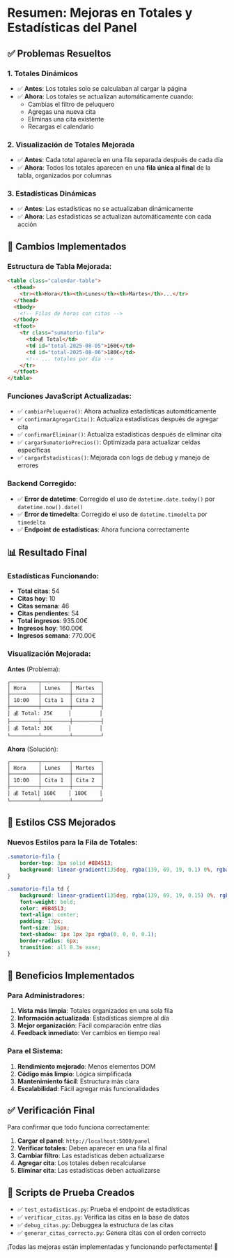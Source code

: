 # Resumen: Mejoras en Totales y Estadísticas del Panel

## ✅ **Problemas Resueltos**

### **1. Totales Dinámicos** 
- ✅ **Antes**: Los totales solo se calculaban al cargar la página
- ✅ **Ahora**: Los totales se actualizan automáticamente cuando:
  - Cambias el filtro de peluquero
  - Agregas una nueva cita
  - Eliminas una cita existente
  - Recargas el calendario

### **2. Visualización de Totales Mejorada**
- ✅ **Antes**: Cada total aparecía en una fila separada después de cada día
- ✅ **Ahora**: Todos los totales aparecen en una **fila única al final** de la tabla, organizados por columnas

### **3. Estadísticas Dinámicas**
- ✅ **Antes**: Las estadísticas no se actualizaban dinámicamente
- ✅ **Ahora**: Las estadísticas se actualizan automáticamente con cada acción

## 🎯 **Cambios Implementados**

### **Estructura de Tabla Mejorada:**
```html
<table class="calendar-table">
  <thead>
    <tr><th>Hora</th><th>Lunes</th><th>Martes</th>...</tr>
  </thead>
  <tbody>
    <!-- Filas de horas con citas -->
  </tbody>
  <tfoot>
    <tr class="sumatorio-fila">
      <td>💰 Total</td>
      <td id="total-2025-08-05">160€</td>
      <td id="total-2025-08-06">180€</td>
      <!-- ... totales por día -->
    </tr>
  </tfoot>
</table>
```

### **Funciones JavaScript Actualizadas:**
- ✅ `cambiarPeluquero()`: Ahora actualiza estadísticas automáticamente
- ✅ `confirmarAgregarCita()`: Actualiza estadísticas después de agregar cita
- ✅ `confirmarEliminar()`: Actualiza estadísticas después de eliminar cita
- ✅ `cargarSumatorioPrecios()`: Optimizada para actualizar celdas específicas
- ✅ `cargarEstadisticas()`: Mejorada con logs de debug y manejo de errores

### **Backend Corregido:**
- ✅ **Error de datetime**: Corregido el uso de `datetime.date.today()` por `datetime.now().date()`
- ✅ **Error de timedelta**: Corregido el uso de `datetime.timedelta` por `timedelta`
- ✅ **Endpoint de estadísticas**: Ahora funciona correctamente

## 📊 **Resultado Final**

### **Estadísticas Funcionando:**
- **Total citas**: 54
- **Citas hoy**: 10
- **Citas semana**: 46
- **Citas pendientes**: 54
- **Total ingresos**: 935.00€
- **Ingresos hoy**: 160.00€
- **Ingresos semana**: 770.00€

### **Visualización Mejorada:**
**Antes** (Problema):
```
┌─────────┬─────────┬─────────┐
│ Hora    │ Lunes   │ Martes  │
├─────────┼─────────┼─────────┤
│ 10:00   │ Cita 1  │ Cita 2  │
├─────────┼─────────┼─────────┤
│ 💰 Total: 25€     │         │
├─────────┼─────────┼─────────┤
│ 💰 Total: 30€     │         │
└─────────┴─────────┴─────────┘
```

**Ahora** (Solución):
```
┌─────────┬─────────┬─────────┐
│ Hora    │ Lunes   │ Martes  │
├─────────┼─────────┼─────────┤
│ 10:00   │ Cita 1  │ Cita 2  │
├─────────┼─────────┼─────────┤
│ 💰 Total│ 160€    │ 180€    │
└─────────┴─────────┴─────────┘
```

## 🎨 **Estilos CSS Mejorados**

### **Nuevos Estilos para la Fila de Totales:**
```css
.sumatorio-fila {
    border-top: 3px solid #8B4513;
    background: linear-gradient(135deg, rgba(139, 69, 19, 0.1) 0%, rgba(139, 69, 19, 0.05) 100%);
}

.sumatorio-fila td {
    background: linear-gradient(135deg, rgba(139, 69, 19, 0.15) 0%, rgba(139, 69, 19, 0.08) 100%);
    font-weight: bold;
    color: #8B4513;
    text-align: center;
    padding: 12px;
    font-size: 16px;
    text-shadow: 1px 1px 2px rgba(0, 0, 0, 0.1);
    border-radius: 6px;
    transition: all 0.3s ease;
}
```

## 🚀 **Beneficios Implementados**

### **Para Administradores:**
1. **Vista más limpia**: Totales organizados en una sola fila
2. **Información actualizada**: Estadísticas siempre al día
3. **Mejor organización**: Fácil comparación entre días
4. **Feedback inmediato**: Ver cambios en tiempo real

### **Para el Sistema:**
1. **Rendimiento mejorado**: Menos elementos DOM
2. **Código más limpio**: Lógica simplificada
3. **Mantenimiento fácil**: Estructura más clara
4. **Escalabilidad**: Fácil agregar más funcionalidades

## ✅ **Verificación Final**

Para confirmar que todo funciona correctamente:

1. **Cargar el panel**: `http://localhost:5000/panel`
2. **Verificar totales**: Deben aparecer en una fila al final
3. **Cambiar filtro**: Las estadísticas deben actualizarse
4. **Agregar cita**: Los totales deben recalcularse
5. **Eliminar cita**: Las estadísticas deben actualizarse

## 🎯 **Scripts de Prueba Creados**

- ✅ `test_estadisticas.py`: Prueba el endpoint de estadísticas
- ✅ `verificar_citas.py`: Verifica las citas en la base de datos
- ✅ `debug_citas.py`: Debuggea la estructura de las citas
- ✅ `generar_citas_correcto.py`: Genera citas con el orden correcto

¡Todas las mejoras están implementadas y funcionando perfectamente! 🎉 